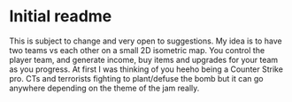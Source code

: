 # Initial readme

This is subject to change and very open to suggestions. My idea is to have two teams vs each other on a small 2D isometric map.
You control the player team, and generate income, buy items and upgrades for your team as you progress.
At first I was thinking of you heeho being a Counter Strike pro.
CTs and terrorists fighting to plant/defuse the bomb but it can go anywhere depending on the theme of the jam really.

